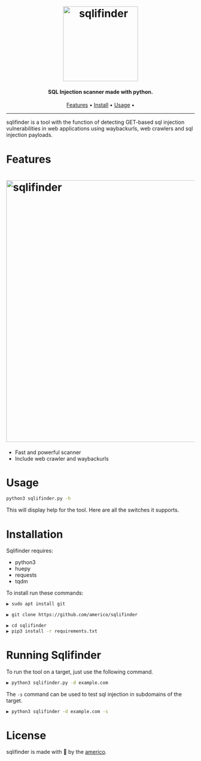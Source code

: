 <h1 align="center">
  <img src="static/sqlifinder-logo.png" alt="sqlifinder" width="200px"></a>
  <br>
</h1>

<h4 align="center">SQL Injection scanner made with python.</h4>


      
<p align="center">
  <a href="#features">Features</a> •
  <a href="#installation">Install</a> •
  <a href="#running-sqlifinder">Usage</a> •
</p>

---


sqlifinder is a tool with the function of detecting GET-based sql injection vulnerabilities in web applications using waybackurls, web crawlers and sql injection payloads.


# Features

<h1 align="left">
  <img src="static/sqlifinder-run.png" alt="sqlifinder" width="700px"></a>
  <br>
</h1>


 - Fast and powerful scanner
 - Include web crawler and waybackurls


# Usage

```sh
python3 sqlifinder.py -h
```
This will display help for the tool. Here are all the switches it supports.



# Installation

Sqlifinder requires:
- python3
- huepy
- requests
- tqdm

To install run these commands:
```sh
▶ sudo apt install git
```
```sh
▶ git clone https://github.com/americo/sqlifinder
```
```sh
▶ cd sqlifinder
▶ pip3 install -r requirements.txt
```





# Running Sqlifinder

To run the tool on a target, just use the following command.
```sh
▶ python3 sqlifinder.py -d example.com
```


The `-s` command can be used to test sql injection in subdomains of the target.

```sh
▶ python3 sqlifinder -d example.com -s
```



# License

sqlifinder is made with 🖤 by the [americo](https://americojunior.com).


